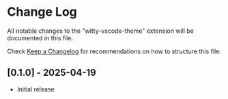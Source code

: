 # Change Log

All notable changes to the "witty-vscode-theme" extension will be documented in this file.

Check [Keep a Changelog](http://keepachangelog.com/) for recommendations on how to structure this file.

## [0.1.0] - 2025-04-19

- Initial release